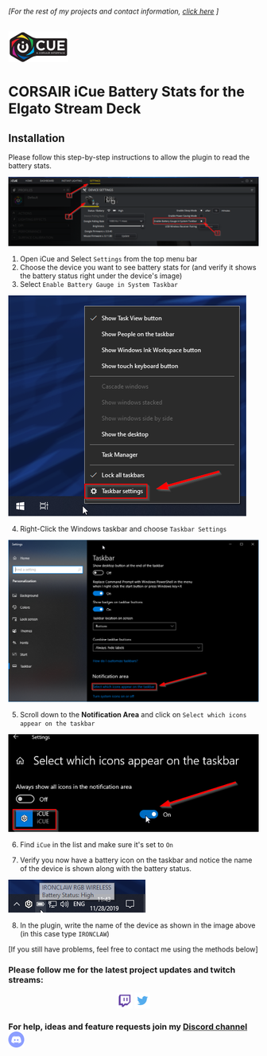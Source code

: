 ###### [For the rest of my projects and contact information, [click here](https://barraider.com) ]

<img src="/images/icuelogo.png" width="120"/>   

# CORSAIR iCue Battery Stats for the Elgato Stream Deck  

## Installation
Please follow this step-by-step instructions to allow the plugin to read the battery stats.

<img src="/images/icue1.png"/> 

1. Open iCue and Select `Settings` from the top menu bar
2. Choose the device you want to see battery stats for (and verify it shows the battery status right under the device's image)
3. Select `Enable Battery Gauge in System Taskbar`

<img src="/images/icue2.png"/> 

4. Right-Click the Windows taskbar and choose `Taskbar Settings`

<img src="/images/icue3.png"/> 

5. Scroll down to the **Notification Area** and click on `Select which icons appear on the taskbar`

<img src="/images/icue4.png"/> 

6. Find `iCue` in the list and make sure it's set to `On`

7. Verify you now have a battery icon on the taskbar and notice the name of the device is shown along with the battery status.

<img src="/images/icue5.png"/> 

8. In the plugin, write the name of the device as shown in the image above (in this case type `IRONCLAW`)

[If you still have problems, feel free to contact me using the methods below]

### Please follow me for the latest project updates and twitch streams:  
<div align="center">
<a href="https://www.twitch.tv/barraider/" alt="@BarRaider"><img src="/images/twitch.png" height="32" width="32"/></a> 
<a href="https://twitter.com/realBarRaider" alt="@realBarRaider"><img src="/images/brtwit.png" height="32" width="32"/></a> 
</div>

### For help, ideas and feature requests join my [Discord channel](http://discord.barraider.com) <a href="http://discord.barraider.com"><img src="/images/discord.png" class="discord-img" height="32" width="32"></a>

